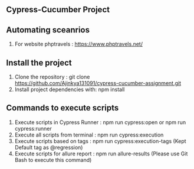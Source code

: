 ## Cypress-Cucumber Project

## Automating sceanrios

1. For website phptravels : https://www.phptravels.net/

## Install the project

1. Clone the repository : git clone https://github.com/Ajinkya131091/cypress-cucumber-assignment.git
2. Install project dependencies with: npm install

## Commands to execute scripts

1. Execute scripts in Cypress Runner : npm run cypress:open or npm run cypress:runner
2. Execute all scripts from terminal : npm run cypress:execution
3. Execute scripts based on tags : npm run cypress:execution-tags (Kept Default tag as @regression)
4. Execute scripts for allure report : npm run allure-results (Please use Git Bash to execute this command)
